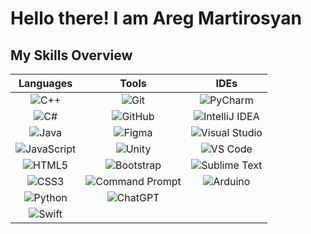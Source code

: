 # Hello there! I am Areg Martirosyan
## My Skills Overview

| **Languages** | **Tools** | **IDEs** |
| :---: | :---: | :---: |
| ![C++](https://img.shields.io/badge/C++-00599C?style=for-the-badge&logo=c%2B%2B&logoColor=white) | ![Git](https://img.shields.io/badge/Git-F05032?style=for-the-badge&logo=git&logoColor=white) | ![PyCharm](https://img.shields.io/badge/PyCharm-000000?style=for-the-badge&logo=pycharm&logoColor=white) |
| ![C#](https://img.shields.io/badge/C%23-239120?style=for-the-badge&logo=c-sharp&logoColor=white) | ![GitHub](https://img.shields.io/badge/GitHub-181717?style=for-the-badge&logo=github&logoColor=white) | ![IntelliJ IDEA](https://img.shields.io/badge/IntelliJ%20IDEA-000000?style=for-the-badge&logo=intellij-idea&logoColor=white) |
| ![Java](https://img.shields.io/badge/Java-ED8B00?style=for-the-badge&logo=java&logoColor=white) | ![Figma](https://img.shields.io/badge/Figma-F24E1E?style=for-the-badge&logo=figma&logoColor=white) | ![Visual Studio](https://img.shields.io/badge/Visual%20Studio-5C2D91?style=for-the-badge&logo=visual-studio&logoColor=white) |
| ![JavaScript](https://img.shields.io/badge/JavaScript-F7DF1E?style=for-the-badge&logo=javascript&logoColor=black) | ![Unity](https://img.shields.io/badge/Unity-100000?style=for-the-badge&logo=unity&logoColor=white) | ![VS Code](https://img.shields.io/badge/VS%20Code-007ACC?style=for-the-badge&logo=visual-studio-code&logoColor=white) |
| ![HTML5](https://img.shields.io/badge/HTML5-E34F26?style=for-the-badge&logo=html5&logoColor=white) | ![Bootstrap](https://img.shields.io/badge/Bootstrap-563D7C?style=for-the-badge&logo=bootstrap&logoColor=white) | ![Sublime Text](https://img.shields.io/badge/Sublime%20Text-FF9800?style=for-the-badge&logo=sublime-text&logoColor=white) |
| ![CSS3](https://img.shields.io/badge/CSS3-1572B6?style=for-the-badge&logo=css3&logoColor=white) | ![Command Prompt](https://img.shields.io/badge/Command%20Prompt-000000?style=for-the-badge&logo=windows-terminal&logoColor=white) | ![Arduino](https://img.shields.io/badge/Arduino-00979D?style=for-the-badge&logo=arduino&logoColor=white) |
| ![Python](https://img.shields.io/badge/Python-3776AB?style=for-the-badge&logo=python&logoColor=white) | ![ChatGPT](https://img.shields.io/badge/ChatGPT-00A400?style=for-the-badge&logo=openai&logoColor=white) |  |
| ![Swift](https://img.shields.io/badge/Swift-FA7343?style=for-the-badge&logo=swift&logoColor=white) |  |  |



